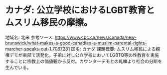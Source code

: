 # カナダ: 公立学校におけるLGBT教育とムスリム移民の摩擦。

地域名: 北米
参考ソース: https://www.cbc.ca/news/canada/new-brunswick/what-makes-a-good-canadian-a-muslim-parental-rights-marcher-speaks-out-1.7067281
国名: カナダ
課題概要: ムスリム移民による親権デモが東部で活発化。子弟に対し公立学校においてLGBTQ等の性教育を実施することに宗教上の価値観から反対。カウンターデモとの軋轢より社会の分断を生んでいる。
